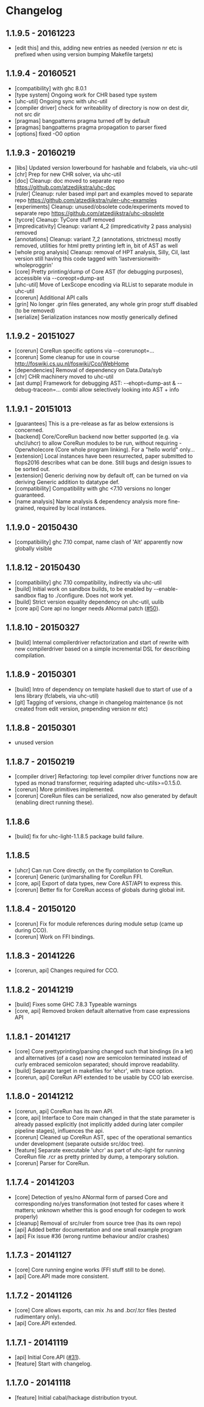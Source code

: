 # Changelog

## 1.1.9.5 - 20161223

- [edit this] and this, adding new entries as needed (version nr etc is prefixed when using version bumping Makefile targets)

## 1.1.9.4 - 20160521

- [compatibility] with ghc 8.0.1
- [type system] Ongoing work for CHR based type system
- [uhc-util] Ongoing sync with uhc-util
- [compiler driver] check for writeability of directory is now on dest dir, not src dir
- [pragmas] bangpatterns pragma turned off by default
- [pragmas] bangpatterns pragma propagation to parser fixed
- [options] fixed -O0 option

## 1.1.9.3 - 20160219

- [libs] Updated version lowerbound for hashable and fclabels, via uhc-util
- [chr] Prep for new CHR solver, via uhc-util
- [doc] Cleanup: doc moved to separate repo https://github.com/atzedijkstra/uhc-doc
- [ruler] Cleanup: ruler based impl part and examples moved to separate repo https://github.com/atzedijkstra/ruler-uhc-examples
- [experiments] Cleanup: unused/obsolete code/experiments moved to separate repo https://github.com/atzedijkstra/uhc-obsolete
- [tycore] Cleanup: TyCore stuff removed
- [impredicativity] Cleanup: variant 4_2 (impredicativity 2 pass analysis) removed
- [annotations] Cleanup: variant 7_2 (annotations, strictness) mostly removed, utilities for html pretty printing left in, bit of AST as well
- [whole prog analysis] Cleanup: removal of HPT analysis, Silly, Cil, last version still having this code tagged with 'lastversionwith-wholeproggrin'
- [core] Pretty printing/dump of Core AST (for debugging purposes), accessible via --coreopt=dump-ast
- [uhc-util] Move of LexScope encoding via RLList to separate module in uhc-util
- [corerun] Additional API calls
- [grin] No longer .grin files generated, any whole grin progr stuff disabled (to be removed)
- [serialize] Serialization instances now mostly generically defined

## 1.1.9.2 - 20151027

- [corerun] CoreRun specific options via --corerunopt=...
- [corerun] Some cleanup for use in course http://foswiki.cs.uu.nl/foswiki/Cco/WebHome
- [dependencies] Removal of dependency on Data.Data/syb
- [chr] CHR machinery moved to uhc-util
- [ast dump] Framework for debugging AST: --ehopt=dump-ast & --debug-traceon=... combi allow selectively looking into AST + info

## 1.1.9.1 - 20151013

- [guarantees] This is a pre-release as far as below extensions is concerned.
- [backend] Core/CoreRun backend now better supported (e.g. via uhcl/uhcr) to allow CoreRun modules to be run, without requiring -Operwholecore (Core whole program linking). For a "hello world" only...
- [extension] Local instances have been resurrected, paper submitted to flops2016 describes what can be done. Still bugs and design issues to be sorted out.
- [extension] Generic deriving now by default off, can be turned on via deriving Generic addition to datatype def.
- [compatibility] Compatibility with ghc <7.10 versions no longer guaranteed.
- [name analysis] Name analysis & dependency analysis more fine-grained, required by local instances.

## 1.1.9.0 - 20150430

- [compatibility] ghc 7.10 compat, name clash of 'Alt' apparently now globally visible

## 1.1.8.12 - 20150430

- [compatibility] ghc 7.10 compatibility, indirectly via uhc-util
- [build] Initial work on sandbox builds, to be enabled by --enable-sandbox flag to ./configure. Does not work yet.
- [build] Strict version equality dependency on uhc-util, uulib
- [core api] Core api no longer needs ANormal patch ([#50](https://github.com/UU-ComputerScience/uhc/pull/50)).

## 1.1.8.10 - 20150327

- [build] Internal compilerdriver refactorization and start of rewrite with new compilerdriver based on a simple incremental DSL for describing compilation.

## 1.1.8.9 - 20150301

- [build] Intro of dependency on template haskell due to start of use of a lens library (fclabels, via uhc-util)
- [git] Tagging of versions, change in changelog maintenance (is not created from edit version, prepending version nr etc)

## 1.1.8.8 - 20150301

- unused version

## 1.1.8.7 - 20150219

- [compiler driver] Refactoring: top level compiler driver functions now are typed as monad transformer, requiring adapted uhc-utils>=0.1.5.0.
- [corerun] More primitives implemented.
- [corerun] CoreRun files can be serialized, now also generated by default (enabling direct running these).

## 1.1.8.6

- [build] fix for uhc-light-1.1.8.5 package build failure.

## 1.1.8.5

- [uhcr] Can run Core directly, on the fly compilation to CoreRun.
- [corerun] Generic (un)marshalling for CoreRun FFI.
- [core, api] Export of data types, new Core AST/API to express this.
- [corerun] Better fix for CoreRun access of globals during global init.

## 1.1.8.4 - 20150120

- [corerun] Fix for module references during module setup (came up during CCO).
- [corerun] Work on FFI bindings.

## 1.1.8.3 - 20141226

- [corerun, api] Changes required for CCO.

## 1.1.8.2 - 20141219

- [build] Fixes some GHC 7.8.3 Typeable warnings
- [core, api] Removed broken default alternative from case expressions API

## 1.1.8.1 - 20141217

- [core] Core prettyprinting/parsing changed such that bindings (in a let) and alternatives (of a case) now are semicolon terminated instead of curly embraced semicolon separated; should improve readability.
- [build] Separate target in makefiles for 'ehcr', with trace option.
- [corerun, api] CoreRun API extended to be usable by CCO lab exercise.

## 1.1.8.0 - 20141212

- [corerun, api] CoreRun has its own API.
- [core, api] Interface to Core main changed in that the state parameter is already passed explicitly (not implicitly added during later compiler pipeline stages), influences the api.
- [corerun] Cleaned up CoreRun AST, spec of the operational semantics under development (separate outside src/doc tree).
- [feature] Separate executable 'uhcr' as part of uhc-light for running CoreRun file .rcr as pretty printed by dump, a temporary solution.
- [corerun] Parser for CoreRun.

## 1.1.7.4 - 20141203

- [core] Detection of yes/no ANormal form of parsed Core and corresponding no/yes transformation (not tested for cases where it matters; unknown whether this is good enough for codegen to work properly)
- [cleanup] Removal of src/ruler from source tree (has its own repo)
- [api] Added better documentation and one small example program
- [api] Fix issue #36 (wrong runtime behaviour and/or crashes)

## 1.1.7.3 - 20141127

- [core] Core running engine works (FFI stuff still to be done).
- [api] Core.API made more consistent.

## 1.1.7.2 - 20141126

- [core] Core allows exports, can mix .hs and .bcr/.tcr files (tested rudimentary only).
- [api] Core.API extended.

## 1.1.7.1 - 20141119

- [api] Initial Core.API ([#31](https://github.com/UU-ComputerScience/uhc/pull/31)).
- [feature] Start with changelog.

## 1.1.7.0 - 20141118

- [feature] Initial cabal/hackage distribution tryout.
